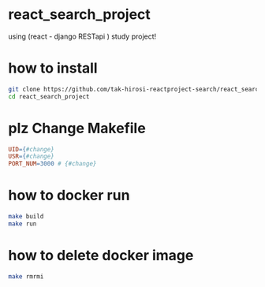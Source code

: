 # react_search_project
using (react - django RESTapi ) study project!

# how to install
```bash
git clone https://github.com/tak-hirosi-reactproject-search/react_search_project.git
cd react_search_project
```

# plz Change Makefile
```Makefile
UID={#change}
USR={#change}
PORT_NUM=3000 # {#change}
```

# how to docker run
```bash
make build
make run
```

# how to delete docker image
```bash
make rmrmi
```

